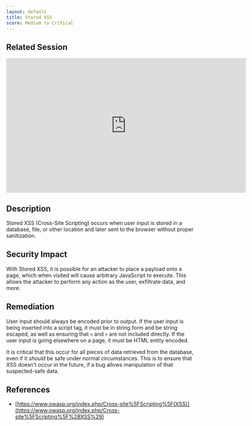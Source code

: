 ```yaml
---
layout: default
title: Stored XSS
score: Medium to Critical
---
```


Related Session
---------------

<div class="container">
	<iframe id="ytplayer" type="text/html" width="640" height="360" src="https://www.youtube-nocookie.com/embed/HGaFCcWM57U?rel=0&autoplay=0&origin=https://hacker101.com" frameborder="0"></iframe>
</div>

Description
-----------

Stored XSS (Cross-Site Scripting) occurs when user input is stored in a database, file, or other location and later sent to the browser without proper sanitization.

Security Impact
---------------

With Stored XSS, it is possible for an attacker to place a payload onto a page, which when visited will cause arbitrary JavaScript to execute.  This allows the attacker to perform any action as the user, exfiltrate data, and more.

Remediation
-----------

User input should always be encoded prior to output.  If the user input is being inserted into a script tag, it must be in string form and be string escaped, as well as ensuring that `<` and `>` are not included directly.  If the user input is going elsewhere on a page, it must be HTML entity encoded.

It is critical that this occur for all pieces of data retrieved from the database, even if it *should* be safe under normal circumstances.  This is to ensure that XSS doesn't occur in the future, if a bug allows manipulation of that suspected-safe data.

References
----------

- [https://www.owasp.org/index.php/Cross-site%5FScripting%5F(XSS)](https://www.owasp.org/index.php/Cross-site%5FScripting%5F%28XSS%29)

